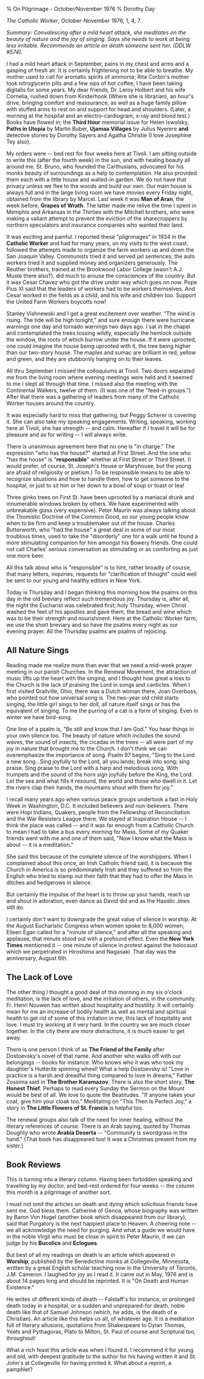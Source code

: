 % On Pilgrimage - October/November 1976
% Dorothy Day

*The Catholic Worker*, October-November 1976, 1, 4, 7.

*Summary: Convalescing after a mild heart attack, she meditates on the
beauty of nature and the joy of singing. Says she needs to work at being
less irritable. Recommends an article on death someone sent her. (DDLW
\#574).*

I had a mild heart attack in September, pains in my chest and arms and a
gasping of fresh air. It is certainly frightening not to be able to
breathe. My mother used to call for aromatic spirits of ammonia; Rita
Corbin's mother took nitroglycerin pills and a few sips of hot coffee; I
have been taking digitalis for some years. My dear friends, Dr. Leroy
Holbert and his wife Cornelia, rushed down from Kinderhook (Where she is
librarian), an hour's drive, bringing comfort and reassurance, as well
as a huge family pillow with stuffed arms to rest on and support for
head and shoulders. (Later, a morning at the hospital and an
electro-cardiogram, x-ray and blood test.) Books have flowed in; the
**Third Hour** memorial issue for Helen Iswolsky, **Paths in Utopia** by
Martin Buber, **Ujamaa Villages** by Julius Nyerere **and** detective
stories by Dorothy Sayers and Agatha Christie (I love Josephine Tey
also).

My orders were -- bed rest for four weeks here at Tivoli. I am sitting
outside to write this (after the fourth week) in the sun, and with
healing beauty all around me. St. Bruno, who founded the Carthusians,
advocated for his monks beauty of surroundings as a help to
contemplation. He also provided them each with a little house and
walled-in garden. We do not have that privacy unless we flee to the
woods and build our own. Our main house is always full and in the large
living room we have movies every Friday night, obtained from the library
by Marcel. Last week it was **Man of Aran**, the week before, **Grapes
of Wrath**. The latter made me relive the time I spent in Memphis and
Arkansas in the Thirties with the Mitchell brothers, who were making a
valiant attempt to prevent the eviction of the sharecroppers by northern
speculators and insurance companies who wanted their land.

It was exciting and painful. I reported these "pilgrimages" in 1934 in
the **Catholic Worker** and had for many years, on my visits to the west
coast, followed the attempts made to organize the farm workers up and
down the San Joaquin Valley. Communists tried it and served jail
sentences; the auto workers tried it and supplied money and organizers
generously. The Reuther brothers, trained at the Brookwood Labor College
(wasn't A.J. Muste there also?), did much to arouse the consciences of
the country. But it was Cesar Chavez who got the drive under way which
goes on now. Pope Pius XI said that the leaders of workers had to be
workers themselves. And Cesar worked in the fields as a child, and his
wife and children too. Support the United Farm Workers boycotts now!

Stanley Vishnewski and I get a great excitement over weather. "The wind
is rising. The tide will be high tonight," and sure enough there were
hurricane warnings one day and tornado warnings two days ago. I sat in
the chapel and contemplated the trees tossing wildly, especially the
hemlock outside the window, the roots of which burrow under the house.
If it were uprooted, one could imagine the house being uprooted with it,
the tree being higher than our two-story house. The maples and sumac are
brilliant in red, yellow and green, and they are stubbornly hanging on
to their leaves.

All thru September I missed the colloquiums at Tivoli. Two doors
separated me from the living room where evening meetings were held and
it seemed to me I slept all through that time. I missed also the meeting
with the Continental Walkers, twelve of them. (It was one of the
"feed-in groups.") After that there was a gathering of leaders from many
of the Catholic Worker houses around the country.

It was especially hard to miss that gathering, but Peggy Scherer is
covering it. She can also take my speaking engagements. Writing,
speaking, working here at Tivoli, she has strength -- and calm.
Hereafter if I travel it will be for pleasure and as for writing -- I
will always write.

There is unanimous agreement here that no one is "in charge." The
expression "who has the house?" started at First Street. And the one who
"has the house" is "**responsible**" whether at First Street or Third
Street. (I would prefer, of course, St. Joseph's House or Maryhouse, but
the young are afraid of religiosity or pietism.) To be responsible means
to be able to recognize situations and how to handle them, how to get
someone to the hospital, or just to sit him or her down to a bowl of
soup or toast or tea!

Three ginko trees on First St. have been uprooted by a maniacal drunk
and innumerable windows broken by others. We have experimented with
unbreakable glass (very expensive). Peter Maurin was always talking
about the Thomistic Doctrine of the Common Good, so our young people
know when to be firm and keep a troublemaker out of the house. Charles
Butterworth, who "had the house" a great deal in some of our most
troublous times, used to take the "disorderly" one for a walk until he
found a more stimulating companion for him amongst his Bowery friends.
One could not call Charles' serious conversation as stimulating or as
comforting as just one more beer.

All this talk about who is "responsible" is to hint, rather broadly of
course, that many letters, inquiries, requests for "clarification of
thought" could well be sent to our young and healthy editors in New
York.

Today is Thursday and I began thinking this morning how the psalms on
this day in the old breviary reflect such tremendous joy. Thursday is,
after all, the night the Eucharist was celebrated first; holy Thursday,
when Christ washed the feet of his apostles and gave them, the bread and
wine which was to be their strength and nourishment. Here at the
Catholic Worker farm, we use the short breviary and so have the psalms
every night as our evening prayer. All the Thursday psalms are psalms of
rejoicing.

All Nature Sings
----------------

Reading made me realize more than ever that we need a mid-week prayer
meeting in our parish Churches. In the Renewal Movement, the attraction
of music lifts up the heart with the singing, and I thought how great a
loss to the Church is the lack of praising the Lord in songs and
canticles. When I first visited Grailville, Ohio, there was a Dutch
woman there, Joan Overboss, who pointed out how universal song is. The
two-year old child starts singing, the little girl sings to her doll,
all nature itself sings or has the equivalent of singing. To me the
purring of a cat is a form of singing. Even in winter we have bird-song.

One line of a psalm is, "Be still and know that I am God." You hear
things in your own silence too. The beauty of nature which includes the
sound waves, the sound of insects, the cicadas in the trees -- all were
part of my joy in nature that brought me to the Church. I don't think we
can overemphasize the importance of song. Psalm 97 begins, "Sing to the
Lord a new song…Sing joyfully to the Lord, all you lands; break into
song; sing praise. Sing praise to the Lord with a harp and melodious
song. With trumpets and the sound of the horn sign joyfully before the
King, the Lord. Let the sea and what fills it resound, the world and
those who dwell in it. Let the rivers clap their hands, the mountains
shout with them for joy."

I recall many years ago when various peace groups undertook a fast in
Holy Week in Washington, D.C. It included believers and non-believers.
There were Hopi Indians, Quakers, people from the Fellowship of
Reconciliation and the War Resisters League there. We stayed at
Inspiration House -- I think the place was called -- and it was far
enough from a Catholic Church to mean I had to take a bus every morning
for Mass. Some of my Quaker friends went with me and one of them said,
"Now I know what the Mass is about -- it is a meditation."

She said this because of the complete silence of the worshippers. When I
complained about this once, an Irish Catholic friend said, it is because
the Church in America is so predominately Irish and they suffered so
from the English who tried to stamp out their faith that they had to
offer the Mass in ditches and hedgerows in silence.

But certainly the impulse of the heart is to throw up your hands, reach
up and shout in adoration, even dance as David did and as the Hasidic
Jews still do.

I certainly don't want to downgrade the great value of silence in
worship. At the August Eucharistic Congress when women spoke to 8,000
women, Eileen Egan called for a "minute of silence," and after all the
speaking and applause, that minute stood out with a profound effect.
Even the **New York Times** mentioned it -- one minute of silence in
protest against the holocaust which we perpetrated in Hiroshima and
Nagasaki. That day was the anniversary, August 6th.

The Lack of Love
----------------

The other thing I thought a good deal of this morning in my six o'clock
meditation, is the lack of love, and the irritation of others, in the
community. Fr. Henri Nouwen has written about hospitality and hostility.
It will certainly mean for me an increase of bodily health as well as
mental and spiritual health to get rid of some of this irritation in me,
this lack of hospitality and love. I must try working at it very hard.
In the country we are much closer together. In the city there are more
distractions, it is much easier to get away.

There is one person I think of as **The Friend of the Family** after
Dostoevsky's novel of that name. And another who walks off with our
belongings -- books for instance. Who knows who it was who took my
daughter's Hutterite spinning wheel! What a help Dostoevsky is! "Love in
practice is a harsh and dreadful thing compared to love in dreams,"
Father Zossima said in **The Brother Karamazov**. There is also the
short story, **The Honest Thief**. Perhaps to read every Sunday the
Sermon on the Mount would be best of all. We love to quote the
Beatitudes. "If anyone takes your coat, give him your cloak too."
Meditating on "This Then Is Perfect Joy," a story in **The Little
Flowers of St. Francis** is helpful too.

The renewal groups also talk of the need for inner healing, without the
literary references of course. There is an Arab saying, quoted by Thomas
Doughty who wrote **Arabia Deserta** -- "Community is swordgrass in the
hand." (That book has disappeared too! It was a Christmas present from
my sister.)

Book Reviews
------------

This is turning into a literary column. Having been forbidden speaking
and travelling by my doctor, and bed-rest ordered for four weeks -- the
column this month is a pilgrimage of another sort.

I must not omit the articles on death and dying which solicitous friends
have sent me. God bless them. Catherine of Genoa, whose biography was
written by Baron Von Hugel (another book which disappeared from our
library), said that Purgatory is the next happiest place to Heaven. A
cheering note -- we all acknowledge the need for purging. And what a
guide we would have in the noble Virgil who must be close in spirit to
Peter Maurin, if we can judge by his **Bucolics** and **Eclogues**.

But best of all my readings on death is an article which appeared in
**Worship**, published by the Benedictine monks at Collegeville,
Minnesota, written by a great English scholar teaching now in the
University of Toronto, J.M. Cameron. I laughed for joy as I read it. It
came out in May, 1976 and is about 14 pages long and should be
reprinted. It is "On Death and Human Existence."

He writes of different kinds of death -- Falstaff's for instance, or
prolonged death today in a hospital, or a sudden and unprepared-for
death, noble death like that of Samuel Johnson (which, he adds, is the
death of a Christian). An article like this helps us all, of whatever
age. It is a mediation full of literary allusions, quotations from
Shakespeare to Dylan Thomas, Yeats and Pythagoras, Plato to Milton, St.
Paul of course and Scriptural too, throughout!

What a rich feast this article was when I found it. I recommend it for
young and old, with deepest gratitude to the author for his having
written it and St. John's at Collegeville for having printed it. What
about a reprint, a pamphlet?
